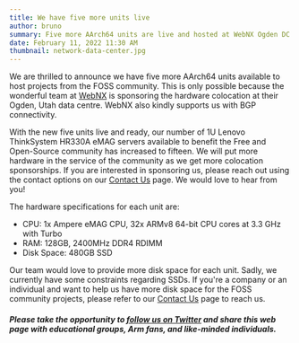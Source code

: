 ```yaml
---
title: We have five more units live
author: bruno
summary: Five more AArch64 units are live and hosted at WebNX Ogden DC
date: February 11, 2022 11:30 AM
thumbnail: network-data-center.jpg
---
```


We are thrilled to announce we have five more AArch64 units available to host projects from the FOSS community. This is only possible because the wonderful team at [WebNX](http://www.webnx.com/) is sponsoring the hardware colocation at their Ogden, Utah data centre. WebNX also kindly supports us with BGP connectivity.
  
With the new five units live and ready, our number of 1U Lenovo ThinkSystem HR330A eMAG servers available to benefit the Free and Open-Source community has increased to fifteen. We will put more hardware in the service of the community as we get more colocation sponsorships. If you are interested in sponsoring us, please reach out using the contact options on our [Contact Us](https://aarch64.com/contact) page. We would love to hear from you!
  
The hardware specifications for each unit are:
- CPU: 1x Ampere eMAG CPU, 32x ARMv8 64-bit CPU cores at 3.3 GHz with Turbo
- RAM: 128GB, 2400MHz DDR4 RDIMM
- Disk Space: 480GB SSD
  
Our team would love to provide more disk space for each unit. Sadly, we currently have some constraints regarding SSDs. If you're a company or an individual and want to help us have more disk space for the FOSS community projects, please refer to our [Contact Us](https://aarch64.com/contact) page to reach us.

##### Please take the opportunity to [follow us on Twitter](https://twitter.com/fosshostorg) and share this web page with educational groups, Arm fans, and like-minded individuals.
